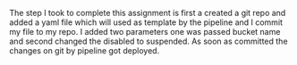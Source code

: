 The step I took to complete this assignment is first a created a git repo and added a yaml file which will used as template by the pipeline and I commit my file to my repo. I added two parameters one was passed bucket name and second changed the disabled to suspended. As soon as committed the changes on git by pipeline got deployed.
